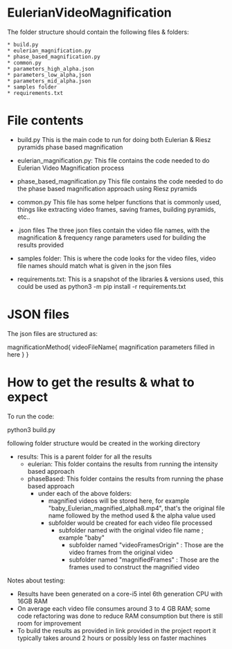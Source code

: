 # EulerianVideoMagnification

The folder structure should contain the following files & folders:

    * build.py
    * eulerian_magnification.py
    * phase_based_magnification.py
    * common.py
    * parameters_high_alpha.json
    * parameters_low_alpha,json
    * parameters_mid_alpha.json
    * samples folder
    * requirements.txt

# File contents

* build.py
This is the main code to run for doing both Eulerian & Riesz pyramids phase based magnification

* eulerian_magnification.py:
This file contains the code needed to do Eulerian Video Magnification process

* phase_based_magnification.py
This file contains the code needed to do the phase based magnification approach using Riesz pyramids

* common.py
This file has some helper functions that is commonly used, things like extracting video frames, saving frames, building pyramids, etc..

* .json files
The three json files contain the video file names, with the magnification & frequency range parameters used for building the results provided

* samples folder:
This is where the code looks for the video files, video file names should match what is given in the json files

* requirements.txt:
This is a snapshot of the libraries & versions used, this could be used as 
python3 -m pip install -r requirements.txt

# JSON files

The json files are structured as:

magnificationMethod{
    videoFileName{
        magnification parameters filled in here
    }
}

# How to get the results & what to expect

To run the code:

python3 build.py

following folder structure would be created in the working directory
* results: This is a parent folder for all the results
    * eulerian: This folder contains the results from running the intensity based approach 
    * phaseBased: This folder contains the results from running the phase based approach
        * under each of the above folders:
            * magnified videos will be stored here, for example "baby_Eulerian_magnified_alpha8.mp4", that's the original file name followed by the method used & the alpha value used
            * subfolder would be created for each video file processed
                * subfolder named with the original video file name ; example "baby"
                    * subfolder named "videoFramesOrigin" : Those are the video frames from the original video
                    * subfolder named "magnifiedFrames" : Those are the frames used to construct the magnified video

Notes about testing:
* Results have been generated on a core-i5 intel 6th generation CPU with 16GB RAM
* On average each video file consumes around 3 to 4 GB RAM; some code refactoring was done to reduce RAM consumption but there is still room for improvement
* To build the results as provided in link provided in the project report it typically takes around 2 hours or possibly less on faster machines 